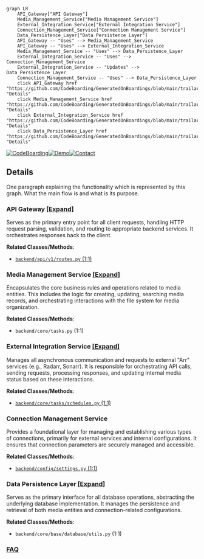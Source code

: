 ```mermaid
graph LR
    API_Gateway["API Gateway"]
    Media_Management_Service["Media Management Service"]
    External_Integration_Service["External Integration Service"]
    Connection_Management_Service["Connection Management Service"]
    Data_Persistence_Layer["Data Persistence Layer"]
    API_Gateway -- "Uses" --> Media_Management_Service
    API_Gateway -- "Uses" --> External_Integration_Service
    Media_Management_Service -- "Uses" --> Data_Persistence_Layer
    External_Integration_Service -- "Uses" --> Connection_Management_Service
    External_Integration_Service -- "Updates" --> Data_Persistence_Layer
    Connection_Management_Service -- "Uses" --> Data_Persistence_Layer
    click API_Gateway href "https://github.com/CodeBoarding/GeneratedOnBoardings/blob/main/trailarr/API_Gateway.md" "Details"
    click Media_Management_Service href "https://github.com/CodeBoarding/GeneratedOnBoardings/blob/main/trailarr/Media_Management_Service.md" "Details"
    click External_Integration_Service href "https://github.com/CodeBoarding/GeneratedOnBoardings/blob/main/trailarr/External_Integration_Service.md" "Details"
    click Data_Persistence_Layer href "https://github.com/CodeBoarding/GeneratedOnBoardings/blob/main/trailarr/Data_Persistence_Layer.md" "Details"
```

[![CodeBoarding](https://img.shields.io/badge/Generated%20by-CodeBoarding-9cf?style=flat-square)](https://github.com/CodeBoarding/GeneratedOnBoardings)[![Demo](https://img.shields.io/badge/Try%20our-Demo-blue?style=flat-square)](https://www.codeboarding.org/demo)[![Contact](https://img.shields.io/badge/Contact%20us%20-%20contact@codeboarding.org-lightgrey?style=flat-square)](mailto:contact@codeboarding.org)

## Details

One paragraph explaining the functionality which is represented by this graph. What the main flow is and what is its purpose.

### API Gateway [[Expand]](./API_Gateway.md)
Serves as the primary entry point for all client requests, handling HTTP request parsing, validation, and routing to appropriate backend services. It orchestrates responses back to the client.


**Related Classes/Methods**:

- <a href="https://github.com/nandyalu/trailarr/blob/main/backend/api/v1/routes.py#L1-L1" target="_blank" rel="noopener noreferrer">`backend/api/v1/routes.py` (1:1)</a>


### Media Management Service [[Expand]](./Media_Management_Service.md)
Encapsulates the core business rules and operations related to media entities. This includes the logic for creating, updating, searching media records, and orchestrating interactions with the file system for media organization.


**Related Classes/Methods**:

- `backend/core/tasks.py` (1:1)


### External Integration Service [[Expand]](./External_Integration_Service.md)
Manages all asynchronous communication and requests to external "Arr" services (e.g., Radarr, Sonarr). It is responsible for orchestrating API calls, sending requests, processing responses, and updating internal media status based on these interactions.


**Related Classes/Methods**:

- <a href="https://github.com/nandyalu/trailarr/blob/main/backend/core/tasks/schedules.py#L1-L1" target="_blank" rel="noopener noreferrer">`backend/core/tasks/schedules.py` (1:1)</a>


### Connection Management Service
Provides a foundational layer for managing and establishing various types of connections, primarily for external services and internal configurations. It ensures that connection parameters are securely managed and accessible.


**Related Classes/Methods**:

- <a href="https://github.com/nandyalu/trailarr/blob/main/backend/config/settings.py#L1-L1" target="_blank" rel="noopener noreferrer">`backend/config/settings.py` (1:1)</a>


### Data Persistence Layer [[Expand]](./Data_Persistence_Layer.md)
Serves as the primary interface for all database operations, abstracting the underlying database implementation. It manages the persistence and retrieval of both media entities and connection-related configurations.


**Related Classes/Methods**:

- `backend/core/base/database/utils.py` (1:1)




### [FAQ](https://github.com/CodeBoarding/GeneratedOnBoardings/tree/main?tab=readme-ov-file#faq)